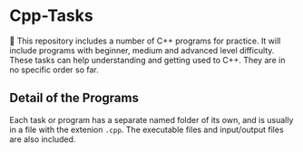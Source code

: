 # Cpp-Tasks
📖 This repository includes a number of C++ programs for practice. It will include programs with beginner, medium and advanced level difficulty. These tasks can help understanding and getting used to C++. They are in no specific order so far.

## Detail of the Programs

Each task or program has a separate named folder of its own, and is usually in a file with the extenion `.cpp`. The executable files and input/output files are also included.
